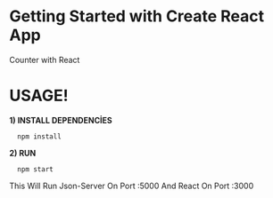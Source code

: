 # Getting Started with Create React App

Counter with React


#  USAGE!

  **1) INSTALL DEPENDENCİES**
 
```
  npm install
```

  **2) RUN**
 
```
  npm start
```

This Will Run Json-Server On Port :5000 And React On Port :3000


